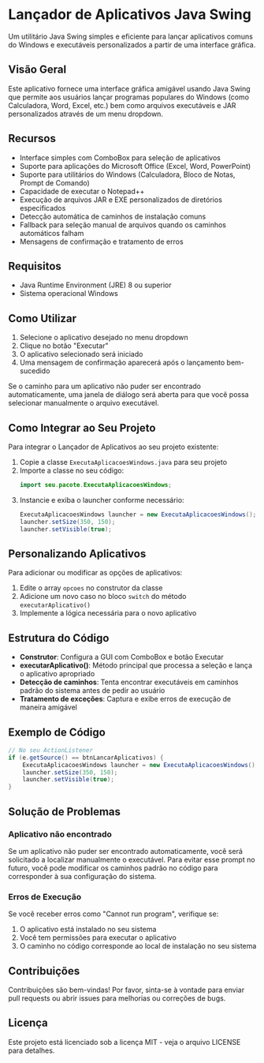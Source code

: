 # Lançador de Aplicativos Java Swing

Um utilitário Java Swing simples e eficiente para lançar aplicativos comuns do Windows e executáveis personalizados a partir de uma interface gráfica.

## Visão Geral

Este aplicativo fornece uma interface gráfica amigável usando Java Swing que permite aos usuários lançar programas populares do Windows (como Calculadora, Word, Excel, etc.) bem como arquivos executáveis e JAR personalizados através de um menu dropdown.

## Recursos

- Interface simples com ComboBox para seleção de aplicativos
- Suporte para aplicações do Microsoft Office (Excel, Word, PowerPoint)
- Suporte para utilitários do Windows (Calculadora, Bloco de Notas, Prompt de Comando)
- Capacidade de executar o Notepad++
- Execução de arquivos JAR e EXE personalizados de diretórios especificados
- Detecção automática de caminhos de instalação comuns
- Fallback para seleção manual de arquivos quando os caminhos automáticos falham
- Mensagens de confirmação e tratamento de erros

## Requisitos

- Java Runtime Environment (JRE) 8 ou superior
- Sistema operacional Windows

## Como Utilizar

1. Selecione o aplicativo desejado no menu dropdown
2. Clique no botão "Executar"
3. O aplicativo selecionado será iniciado
4. Uma mensagem de confirmação aparecerá após o lançamento bem-sucedido

Se o caminho para um aplicativo não puder ser encontrado automaticamente, uma janela de diálogo será aberta para que você possa selecionar manualmente o arquivo executável.

## Como Integrar ao Seu Projeto

Para integrar o Lançador de Aplicativos ao seu projeto existente:

1. Copie a classe `ExecutaAplicacoesWindows.java` para seu projeto
2. Importe a classe no seu código:
   ```java
   import seu.pacote.ExecutaAplicacoesWindows;
   ```
3. Instancie e exiba o launcher conforme necessário:
   ```java
   ExecutaAplicacoesWindows launcher = new ExecutaAplicacoesWindows();
   launcher.setSize(350, 150);
   launcher.setVisible(true);
   ```

## Personalizando Aplicativos

Para adicionar ou modificar as opções de aplicativos:

1. Edite o array `opcoes` no construtor da classe
2. Adicione um novo caso no bloco `switch` do método `executarAplicativo()`
3. Implemente a lógica necessária para o novo aplicativo

## Estrutura do Código

- **Construtor**: Configura a GUI com ComboBox e botão Executar
- **executarAplicativo()**: Método principal que processa a seleção e lança o aplicativo apropriado
- **Detecção de caminhos**: Tenta encontrar executáveis em caminhos padrão do sistema antes de pedir ao usuário
- **Tratamento de exceções**: Captura e exibe erros de execução de maneira amigável

## Exemplo de Código

```java
// No seu ActionListener
if (e.getSource() == btnLancarAplicativos) {
    ExecutaAplicacoesWindows launcher = new ExecutaAplicacoesWindows();
    launcher.setSize(350, 150);
    launcher.setVisible(true);
}
```

## Solução de Problemas

### Aplicativo não encontrado
Se um aplicativo não puder ser encontrado automaticamente, você será solicitado a localizar manualmente o executável. Para evitar esse prompt no futuro, você pode modificar os caminhos padrão no código para corresponder à sua configuração do sistema.

### Erros de Execução
Se você receber erros como "Cannot run program", verifique se:
1. O aplicativo está instalado no seu sistema
2. Você tem permissões para executar o aplicativo
3. O caminho no código corresponde ao local de instalação no seu sistema

## Contribuições

Contribuições são bem-vindas! Por favor, sinta-se à vontade para enviar pull requests ou abrir issues para melhorias ou correções de bugs.

## Licença

Este projeto está licenciado sob a licença MIT - veja o arquivo LICENSE para detalhes.
